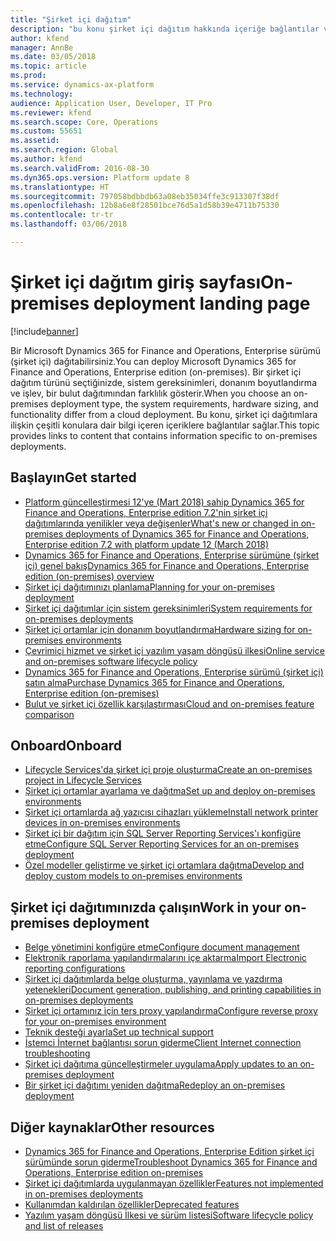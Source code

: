 ```yaml
---
title: "Şirket içi dağıtım"
description: "bu konu şirket içi dağıtım hakkında içeriğe bağlantılar ve bilgi sağlar."
author: kfend
manager: AnnBe
ms.date: 03/05/2018
ms.topic: article
ms.prod: 
ms.service: dynamics-ax-platform
ms.technology: 
audience: Application User, Developer, IT Pro
ms.reviewer: kfend
ms.search.scope: Core, Operations
ms.custom: 55651
ms.assetid: 
ms.search.region: Global
ms.author: kfend
ms.search.validFrom: 2016-08-30
ms.dyn365.ops.version: Platform update 8
ms.translationtype: HT
ms.sourcegitcommit: 797058bdbbdb63a08eb35034ffe3c913307f38df
ms.openlocfilehash: 12b8a6e8f28501bce76d5a1d58b39e4711b75330
ms.contentlocale: tr-tr
ms.lasthandoff: 03/06/2018

---
```

# <a name="on-premises-deployment-landing-page"></a><span data-ttu-id="aaa21-103">Şirket içi dağıtım giriş sayfası</span><span class="sxs-lookup"><span data-stu-id="aaa21-103">On-premises deployment landing page</span></span>

[!include[banner](../includes/banner.md)]

<span data-ttu-id="aaa21-104">Bir Microsoft Dynamics 365 for Finance and Operations, Enterprise sürümü (şirket içi) dağıtabilirsiniz.</span><span class="sxs-lookup"><span data-stu-id="aaa21-104">You can deploy Microsoft Dynamics 365 for Finance and Operations, Enterprise edition (on-premises).</span></span> <span data-ttu-id="aaa21-105">Bir şirket içi dağıtım türünü seçtiğinizde, sistem gereksinimleri, donanım boyutlandırma ve işlev, bir bulut dağıtımından farklılık gösterir.</span><span class="sxs-lookup"><span data-stu-id="aaa21-105">When you choose an on-premises deployment type, the system requirements, hardware sizing, and functionality differ from a cloud deployment.</span></span> <span data-ttu-id="aaa21-106">Bu konu, şirket içi dağıtımlara ilişkin çeşitli konulara dair bilgi içeren içeriklere bağlantılar sağlar.</span><span class="sxs-lookup"><span data-stu-id="aaa21-106">This topic provides links to content that contains information specific to on-premises deployments.</span></span>

## <a name="get-started"></a><span data-ttu-id="aaa21-107">Başlayın</span><span class="sxs-lookup"><span data-stu-id="aaa21-107">Get started</span></span>
- [<span data-ttu-id="aaa21-108">Platform güncelleştirmesi 12'ye (Mart 2018) sahip Dynamics 365 for Finance and Operations, Enterprise edition 7.2'nin şirket içi dağıtımlarında yenilikler veya değişenler</span><span class="sxs-lookup"><span data-stu-id="aaa21-108">What's new or changed in on-premises deployments of Dynamics 365 for Finance and Operations, Enterprise edition 7.2 with platform update 12 (March 2018)</span></span>](../../fin-and-ops/get-started/whats-new-LBD-PU12-App72.md)
- [<span data-ttu-id="aaa21-109">Dynamics 365 for Finance and Operations, Enterprise sürümüne (şirket içi) genel bakış</span><span class="sxs-lookup"><span data-stu-id="aaa21-109">Dynamics 365 for Finance and Operations, Enterprise edition (on-premises) overview</span></span>](on-premises-overview.md)
- [<span data-ttu-id="aaa21-110">Şirket içi dağıtımınızı planlama</span><span class="sxs-lookup"><span data-stu-id="aaa21-110">Planning for your on-premises deployment</span></span>](plan-onprem-deployment.md)
- [<span data-ttu-id="aaa21-111">Şirket içi dağıtımlar için sistem gereksinimleri</span><span class="sxs-lookup"><span data-stu-id="aaa21-111">System requirements for on-premises deployments</span></span>](../../fin-and-ops/get-started/system-requirements-on-prem.md)
- [<span data-ttu-id="aaa21-112">Şirket içi ortamlar için donanım boyutlandırma</span><span class="sxs-lookup"><span data-stu-id="aaa21-112">Hardware sizing for on-premises environments</span></span>](../../fin-and-ops/get-started/hardware-sizing-on-premises-environments.md)
- [<span data-ttu-id="aaa21-113">Çevrimiçi hizmet ve şirket içi yazılım yaşam döngüsü ilkesi</span><span class="sxs-lookup"><span data-stu-id="aaa21-113">Online service and on-premises software lifecycle policy</span></span>](../migration-upgrade/versions-update-policy.md)
- [<span data-ttu-id="aaa21-114">Dynamics 365 for Finance and Operations, Enterprise sürümü (şirket içi) satın alma</span><span class="sxs-lookup"><span data-stu-id="aaa21-114">Purchase Dynamics 365 for Finance and Operations, Enterprise edition (on-premises)</span></span>](../../fin-and-ops/get-started/purchase-on-premises.md)
- [<span data-ttu-id="aaa21-115">Bulut ve şirket içi özellik karşılaştırması</span><span class="sxs-lookup"><span data-stu-id="aaa21-115">Cloud and on-premises feature comparison</span></span>](../../fin-and-ops/get-started/cloud-prem-comparison.md)

## <a name="onboard"></a><span data-ttu-id="aaa21-116">Onboard</span><span class="sxs-lookup"><span data-stu-id="aaa21-116">Onboard</span></span>
- [<span data-ttu-id="aaa21-117">Lifecycle Services'da şirket içi proje oluşturma</span><span class="sxs-lookup"><span data-stu-id="aaa21-117">Create an on-premises project in Lifecycle Services</span></span>](../lifecycle-services/lbd-create-lcs-on-prem-project.md)
- [<span data-ttu-id="aaa21-118">Şirket içi ortamlar ayarlama ve dağıtma</span><span class="sxs-lookup"><span data-stu-id="aaa21-118">Set up and deploy on-premises environments</span></span>](setup-deploy-on-premises-environments.md)
- [<span data-ttu-id="aaa21-119">Şirket içi ortamlarda ağ yazıcısı cihazları yükleme</span><span class="sxs-lookup"><span data-stu-id="aaa21-119">Install network printer devices in on-premises environments</span></span>](../analytics/install-network-printer-onprem.md)
- [<span data-ttu-id="aaa21-120">Şirket içi bir dağıtım için SQL Server Reporting Services'ı konfigüre etme</span><span class="sxs-lookup"><span data-stu-id="aaa21-120">Configure SQL Server Reporting Services for an on-premises deployment</span></span>](../analytics/configure-ssrs-on-premises.md)
- [<span data-ttu-id="aaa21-121">Özel modeller geliştirme ve şirket içi ortamlara dağıtma</span><span class="sxs-lookup"><span data-stu-id="aaa21-121">Develop and deploy custom models to on-premises environments</span></span>](develop-deploy-custom-models-on-premises.md)

## <a name="work-in-your-on-premises-deployment"></a><span data-ttu-id="aaa21-122">Şirket içi dağıtımınızda çalışın</span><span class="sxs-lookup"><span data-stu-id="aaa21-122">Work in your on-premises deployment</span></span>
- [<span data-ttu-id="aaa21-123">Belge yönetimini konfigüre etme</span><span class="sxs-lookup"><span data-stu-id="aaa21-123">Configure document management</span></span>](../../fin-and-ops/organization-administration/configure-document-management.md)
- [<span data-ttu-id="aaa21-124">Elektronik raporlama yapılandırmalarını içe aktarma</span><span class="sxs-lookup"><span data-stu-id="aaa21-124">Import Electronic reporting configurations</span></span>](../analytics/electronic-reporting-import-ger-configurations.md)
- [<span data-ttu-id="aaa21-125">Şirket içi dağıtımlarda belge oluşturma, yayınlama ve yazdırma yetenekleri</span><span class="sxs-lookup"><span data-stu-id="aaa21-125">Document generation, publishing, and printing capabilities in on-premises deployments</span></span>](../analytics/printing-capabilities-on-premises.md)
- [<span data-ttu-id="aaa21-126">Şirket içi ortamınız için ters proxy yapılandırma</span><span class="sxs-lookup"><span data-stu-id="aaa21-126">Configure reverse proxy for your on-premises environment</span></span>](onprem-reverseproxy.md)
- [<span data-ttu-id="aaa21-127">Teknik desteği ayarla</span><span class="sxs-lookup"><span data-stu-id="aaa21-127">Set up technical support</span></span>](../lifecycle-services/support-experience.md)
- [<span data-ttu-id="aaa21-128">İstemci İnternet bağlantısı sorun giderme</span><span class="sxs-lookup"><span data-stu-id="aaa21-128">Client Internet connection troubleshooting</span></span>](../user-interface/client-disconnected.md)
- [<span data-ttu-id="aaa21-129">Şirket içi dağıtıma güncelleştirmeler uygulama</span><span class="sxs-lookup"><span data-stu-id="aaa21-129">Apply updates to an on-premises deployment</span></span>](apply-updates-on-premises.md)
- [<span data-ttu-id="aaa21-130">Bir şirket içi dağıtımı yeniden dağıtma</span><span class="sxs-lookup"><span data-stu-id="aaa21-130">Redeploy an on-premises deployment</span></span>](redeploy-on-prem.md)

## <a name="other-resources"></a><span data-ttu-id="aaa21-131">Diğer kaynaklar</span><span class="sxs-lookup"><span data-stu-id="aaa21-131">Other resources</span></span>
- [<span data-ttu-id="aaa21-132">Dynamics 365 for Finance and Operations, Enterprise Edition şirket içi sürümünde sorun giderme</span><span class="sxs-lookup"><span data-stu-id="aaa21-132">Troubleshoot Dynamics 365 for Finance and Operations, Enterprise edition on-premises</span></span>](troubleshoot-on-prem.md)
- [<span data-ttu-id="aaa21-133">Şirket içi dağıtımlarda uygulanmayan özellikler</span><span class="sxs-lookup"><span data-stu-id="aaa21-133">Features not implemented in on-premises deployments</span></span>](../../fin-and-ops/get-started/features-not-implemented-on-prem.md)
- [<span data-ttu-id="aaa21-134">Kullanımdan kaldırılan özellikler</span><span class="sxs-lookup"><span data-stu-id="aaa21-134">Deprecated features</span></span>](../migration-upgrade/deprecated-features.md)
- [<span data-ttu-id="aaa21-135">Yazılım yaşam döngüsü İlkesi ve sürüm listesi</span><span class="sxs-lookup"><span data-stu-id="aaa21-135">Software lifecycle policy and list of releases</span></span>](../migration-upgrade/versions-update-policy.md)
 

